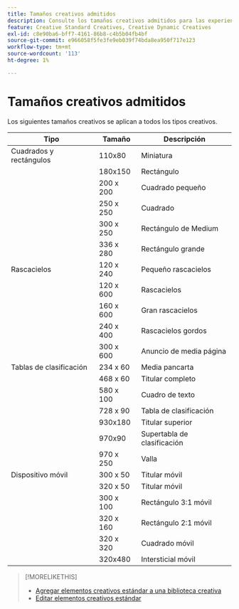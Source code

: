 ```yaml
---
title: Tamaños creativos admitidos
description: Consulte los tamaños creativos admitidos para las experiencias publicitarias.
feature: Creative Standard Creatives, Creative Dynamic Creatives
exl-id: c8e90ba6-bff7-4161-86b8-c4b5b04fb4bf
source-git-commit: e966058f5fe3fe9eb039f74bda8ea950f717e123
workflow-type: tm+mt
source-wordcount: '113'
ht-degree: 1%

---
```


# Tamaños creativos admitidos

<!-- verify the description for 320x160 (I'm guessing mobile 2:1 rectangle?) and 930x180 (GGL says top banner)?)  -->

Los siguientes tamaños creativos se aplican a todos los tipos creativos.

<!-- 
| Squares and Rectangles | 110x80 | Thumbnail |
| | 640x360 | Video |
-->

| Tipo | Tamaño | Descripción |
| --- | --- | --- |
| Cuadrados y rectángulos | 110x80 | Miniatura |
| | 180x150 | Rectángulo |
| | 200 x 200 | Cuadrado pequeño |
| | 250 x 250 | Cuadrado |
| | 300 x 250 | Rectángulo de Medium |
| | 336 x 280 | Rectángulo grande |
| Rascacielos | 120 x 240 | Pequeño rascacielos |
| | 120 x 600 | Rascacielos |
| | 160 x 600 | Gran rascacielos |
| | 240 x 400 | Rascacielos gordos |
| | 300 x 600 | Anuncio de media página |
| Tablas de clasificación | 234 x 60 | Media pancarta |
| | 468 x 60 | Titular completo |
| | 580 x 100 | Cuadro de texto |
| | 728 x 90 | Tabla de clasificación |
| | 930x180 | Titular superior |
| | 970x90 | Supertabla de clasificación |
| | 970 x 250 | Valla |
| Dispositivo móvil | 300 x 50 | Titular móvil |
| | 320 x 50 | Titular móvil |
| | 300 x 100 | Rectángulo 3:1 móvil |
| | 320 x 160 | Rectángulo 2:1 móvil |
| | 320 x 320 | Cuadrado móvil |
| | 320x480 | Intersticial móvil |

>[!MORELIKETHIS]
>
>* [Agregar elementos creativos estándar a una biblioteca creativa](creative-add-standard.md)
>* [Editar elementos creativos estándar](/help/creative/creative-libraries/creative-edit-standard.md)
